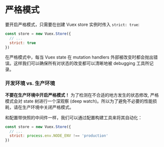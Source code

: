 # 严格模式

要开启严格模式，只需要在创建 Vuex store 实例时传入 `strict: true`:

``` js
const store = new Vuex.Store({
  // ...
  strict: true
})
```

在严格模式中，每当 Vuex state 在 mutation handlers 外部被改变时都会抛出错误。这样我们可以确保所有对状态的改变都可以清晰地被 debugging 工具所记录。

### 开发环境 vs. 生产环境

**不要在生产环境中开启严格模式！** 为了检测在不合适的地方发生的状态修改, 严格模式会对 state 树进行一个深观察 (deep watch)。所以为了避免不必要的性能损耗，请在生产环境中关闭严格模式。

和配置带快照的中间件一样，我们可以通过配置构建工具来将其自动化：

``` js
const store = new Vuex.Store({
  // ...
  strict: process.env.NODE_ENV !== 'production'
})
```

